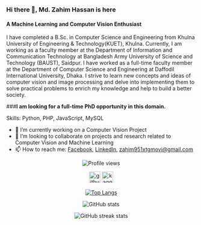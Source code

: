 ### Hi there 👋, Md. Zahim Hassan is here
#### A Machine Learning and Computer Vision Enthusiast 
I have completed a B.Sc. in Computer Science and Engineering from Khulna University of Engineering & Technology(KUET), Khulna. Currently, I am working as a faculty member at the Department of Information and Communication Technology at Bangladesh Army University of Science and Technology (BAUST), Saidpur. I have worked as a full-time faculty member at the Department of Computer Science and Engineering at Daffodil International University, Dhaka.  I strive to learn new concepts and ideas of computer vision and image processing and delve into implementing them to solve practical problems to enrich my knowledge and help to build a better society. 

###**I am looking for a full-time PhD opportunity in this domain.**

Skills: Python, PHP, JavaScript, MySQL

- 🔭 I’m currently working on a Computer Vision Project 
- 👯 I’m looking to collaborate on projects and research related to Computer Vision and Machine Learning 
- 📫 How to reach me: [Facebook](https://www.facebook.com/https://www.facebook.com/zahim.hassan.1), [LinkedIn](https://www.linkedin.com/in/https://www.linkedin.com/in/md-zahim-hassan-25aa47187//), [zahim951xtgmovi@gmail.com]()
<div align='center'>

![Profile views](https://gpvc.arturio.dev/Kenshin-Keeps)

[<img src='https://cdn.jsdelivr.net/npm/simple-icons@3.0.1/icons/github.svg' alt='github' height='30'>](https://github.com/https://github.com/Kenshin-Keeps)   [<img src='https://cdn.jsdelivr.net/npm/simple-icons@3.0.1/icons/kaggle.svg' alt='kaggle' height='30'>](https://www.kaggle.com/zahimhassan)
  
[![Top Langs](https://github-readme-stats.vercel.app/api/top-langs/?username=Kenshin-Keeps&theme=dark&layout=compact)](https://github.com/anuraghazra/github-readme-stats)

![GitHub stats](https://github-readme-stats.vercel.app/api?username=Kenshin-Keeps&show_icons=true&theme=dark)  

![GitHub streak stats](https://github-readme-streak-stats.herokuapp.com/?user=Kenshin-Keeps&theme=dark)
